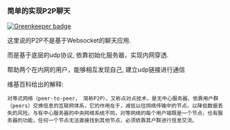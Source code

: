 ### 简单的实现P2P聊天

[![Greenkeeper badge](https://badges.greenkeeper.io/axetroy/p.svg)](https://greenkeeper.io/)

这里说的P2P不是基于Websocket的聊天应用.

而是基于底层的udp协议, 依靠初始化服务器，实现内网穿透.

帮助两个在内网的用户，能够相互发现自己, 建立udp链接进行通信

维基百科给出的解释:

```
对等式网络（peer-to-peer， 简称P2P），又称点对点技术，是无中心服务器、依靠用户群（peers）交换信息的互联网体系，它的作用在于，减低以往网络传输中的节点，以降低数据丢失的风险。与有中心服务器的中央网络系统不同，对等网络的每个用户端既是一个节点，也有服务器的功能，任何一个节点无法直接找到其他节点，必须依靠其户群进行信息交流。
```